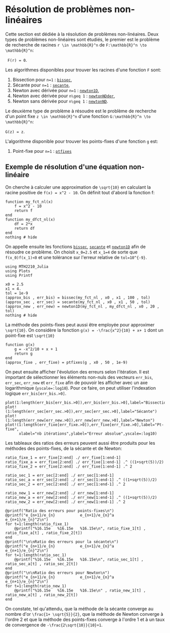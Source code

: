 # Résolution de problèmes non-linéaires

Cette section est dédiée à la résolution de problèmes non-linéaires. Deux types
 de problèmes non-linéaires sont étudiés, le premier est le problème de
 recherche de racines ``r \in \mathbb{R}^n`` de
 ``F:\mathbb{R}^n \to \mathbb{R}^n``:

`` F(r) = 0``.

Les algorithmes disponibles pour trouver les racines d'une fonction ``F`` sont:
1. Bissection pour ``n=1`` : [`bissec`](@ref),
2. Sécante pour ``n=1`` : [`secante`](@ref),
3. Newton avec dérivée pour ``n=1`` : [`newton1D`](@ref),
4. Newton avec dérivée pour ``n\geq 1`` : [`newtonNDder`](@ref),
5. Newton sans dérivée pour ``n\geq 1`` : [`newtonND`](@ref).

Le deuxième type de problème à résoudre est le problème de recherche d'un point
fixe ``z \in \mathbb{R}^n`` d'une fonction ``G:\mathbb{R}^n \to \mathbb{R}^n``:

``G(z) = z``.

L'algorithme disponible pour trouver les points-fixes d'une fonction ``g`` est:
1. Point-fixe pour ``n=1`` : [`ptfixes`](@ref)


## Exemple de résolution d'une équation non-linéaire

On cherche à calculer une approximation de ``\sqrt{10}`` en calculant la racine
positive de ``f(x) = x^2 - 10``. On définit tout d'abord la fonction f:

```@example 1
function my_fct_nl(x)
    f = x^2 - 10
    return f
end
function my_dfct_nl(x)
    df = 2*x
    return df
end
nothing # hide
```  

On appelle ensuite les fonctions [`bissec`](@ref), [`secante`](@ref) et
[`newton1D`](@ref) afin de résoudre ce problème. On choisit ``x_0=2.5`` et
``x_1=4`` de sorte que ``f(x_0)f(x_1)<0`` et une tolérance sur l'erreur relative
de ``tol=10^{-9}``.

```@example 1
using MTH2210_Julia
using Plots
using Printf

x0 = 2.5
x1 = 4.
tol = 1e-9
(approx_bis , err_bis) = bissec(my_fct_nl , x0 , x1 , 100 , tol)
(approx_sec , err_sec) = secante(my_fct_nl , x0 , x1 , 50 , tol)
(approx_new , err_new) = newton1D(my_fct_nl , my_dfct_nl , x0 , 20 , tol)
nothing # hide
```
La méthode des points-fixes peut aussi être employée pour approximer
``\sqrt{10}``. On considère la fonction ``g(x) = -\frac{x^2}{10} + x+ 1`` dont
un point-fixe est ``\sqrt{10}``

```@example 1
function g(x)
    g = -x^2/10 + x + 1
    return g
end
(approx_fixe , err_fixe) = ptfixes(g , x0 , 50 , 1e-9)
```

On peut ensuite afficher l'évolution des erreurs selon l'itération. Il est
important de sélectionner les éléments non-nuls des vecteurs `err_bis`,
`err_sec`, `err_new` et `err_fixe` afin de pouvoir les afficher avec un axe
logarithmique (`yscale=:log10`). Pour ce faire, on peut utiliser l'indexation
logique `err_bis[err_bis.>0]`.

```@example 1
plot(1:length(err_bis[err_bis.>0]),err_bis[err_bis.>0],label="Bissection")
plot!(1:length(err_sec[err_sec.>0]),err_sec[err_sec.>0],label="Sécante")
plot!(1:length(err_new[err_new.>0]),err_new[err_new.>0],label="Newton")
plot!(1:length(err_fixe[err_fixe.>0]),err_fixe[err_fixe.>0],label="Pt-fixe",
      xlabel="nb itérations",ylabel="Erreur absolue",yscale=:log10)
```
Les tableaux des ratios des erreurs peuvent aussi être produits pour les
méthodes des points-fixes, de la sécante et de Newton:

```@example 1
ratio_fixe_1 = err_fixe[2:end] ./ err_fixe[1:end-1]
ratio_fixe_a = err_fixe[2:end] ./ err_fixe[1:end-1] .^ ((1+sqrt(5))/2)
ratio_fixe_2 = err_fixe[2:end] ./ err_fixe[1:end-1] .^ 2

ratio_sec_1 = err_sec[2:end] ./ err_sec[1:end-1]
ratio_sec_a = err_sec[2:end] ./ err_sec[1:end-1] .^ ((1+sqrt(5))/2)
ratio_sec_2 = err_sec[2:end] ./ err_sec[1:end-1] .^ 2

ratio_new_1 = err_new[2:end] ./ err_new[1:end-1]
ratio_new_a = err_new[2:end] ./ err_new[1:end-1] .^ ((1+sqrt(5))/2)
ratio_new_2 = err_new[2:end] ./ err_new[1:end-1] .^ 2

@printf("Ratio des erreurs pour points-fixes\n")
@printf("e_{n+1}/e_{n}           e_{n+1}/e_{n}^a         e_{n+1}/e_{n}^2\n")
for t=1:length(ratio_fixe_1)
    @printf("%16.15e   %16.15e   %16.15e\n", ratio_fixe_1[t] , ratio_fixe_a[t] , ratio_fixe_2[t])
end
@printf("\n\nRatio des erreurs pour la sécante\n")
@printf("e_{n+1}/e_{n}           e_{n+1}/e_{n}^a         e_{n+1}/e_{n}^2\n")
for t=1:length(ratio_sec_1)
    @printf("%16.15e   %16.15e   %16.15e\n", ratio_sec_1[t] , ratio_sec_a[t] , ratio_sec_2[t])
end
@printf("\n\nRatio des erreurs pour Newton\n")
@printf("e_{n+1}/e_{n}           e_{n+1}/e_{n}^a         e_{n+1}/e_{n}^2\n")
for t=1:length(ratio_new_1)
    @printf("%16.15e   %16.15e   %16.15e\n" , ratio_new_1[t] , ratio_new_a[t] , ratio_new_2[t])
end
```

On constate, tel qu'attendu, que la méthode de la sécante converge au nombre
d'or ``\frac{1+ \sqrt{5}}{2}``, que la méthode de Newton converge à l'ordre 2
et que la méthode des points-fixes converge à l'ordre 1 et à un taux de
convergence de ``-\frac{2\sqrt{10}}{10}+1``.
